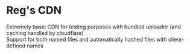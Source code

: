 # Reg's CDN

Extremely basic CDN for testing purposes with bundled uploader (and caching handled by cloudflare) <br>
Support for both named files and automatically hashed files with client-defined names